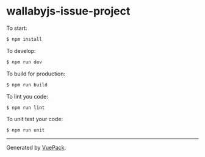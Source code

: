 # wallabyjs-issue-project

To start:

```bash
$ npm install
```

To develop:

```bash
$ npm run dev
```

To build for production:

```bash
$ npm run build
```

To lint you code:

```bash
$ npm run lint
```

To unit test your code:
```bash
$ npm run unit
```


---

Generated by [VuePack](https://github.com/egoist/vuepack).
